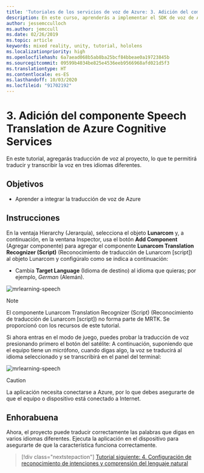 ```yaml
---
title: 'Tutoriales de los servicios de voz de Azure: 3. Adición del componente Speech Translation de Azure Cognitive Services'
description: En este curso, aprenderás a implementar el SDK de voz de Azure dentro de una aplicación de realidad mixta.
author: jessemcculloch
ms.author: jemccull
ms.date: 02/26/2019
ms.topic: article
keywords: mixed reality, unity, tutorial, hololens
ms.localizationpriority: high
ms.openlocfilehash: 6a7aead068b5ab8ba25bcf84bbeae0a19723845b
ms.sourcegitcommit: 09599b4034be825e4536eeb9566968afd021d5f3
ms.translationtype: HT
ms.contentlocale: es-ES
ms.lasthandoff: 10/03/2020
ms.locfileid: "91702192"
---
```

# <a name="3-adding-the-azure-cognitive-services-speech-translation-component"></a>3. Adición del componente Speech Translation de Azure Cognitive Services

En este tutorial, agregarás traducción de voz al proyecto, lo que te permitirá traducir y transcribir la voz en tres idiomas diferentes.

## <a name="objectives"></a>Objetivos

* Aprender a integrar la traducción de voz de Azure

## <a name="instructions"></a>Instrucciones

En la ventaja Hierarchy (Jerarquía), selecciona el objeto **Lunarcom** y, a continuación, en la ventana Inspector, usa el botón **Add Component** (Agregar componente) para agregar el componente **Lunarcom Translation Recognizer (Script)** (Reconocimiento de traducción de Lunarcom [script]) al objeto Lunarcom y configúralo como se indica a continuación:

* Cambia **Target Language** (Idioma de destino) al idioma que quieras; por ejemplo, _German_ (Alemán).

![mrlearning-speech](images/mrlearning-speech/tutorial3-section1-step1-1.png)

> [!NOTE]
> El componente Lunarcom Translation Recognizer (Script) (Reconocimiento de traducción de Lunarcom [script]) no forma parte de MRTK. Se proporcionó con los recursos de este tutorial.

Si ahora entras en el modo de juego, puedes probar la traducción de voz presionando primero el botón del satélite: A continuación, suponiendo que el equipo tiene un micrófono, cuando digas algo, la voz se traducirá al idioma seleccionado y se transcribirá en el panel del terminal:

![mrlearning-speech](images/mrlearning-speech/tutorial3-section1-step1-2.png)

> [!CAUTION]
> La aplicación necesita conectarse a Azure, por lo que debes asegurarte de que el equipo o dispositivo está conectado a Internet.

## <a name="congratulations"></a>Enhorabuena

Ahora, el proyecto puede traducir correctamente las palabras que digas en varios idiomas diferentes. Ejecuta la aplicación en el dispositivo para asegurarte de que la característica funciona correctamente.

> [!div class="nextstepaction"]
> [Tutorial siguiente: 4. Configuración de reconocimiento de intenciones y comprensión del lenguaje natural](mrlearning-speechSDK-ch4.md)
